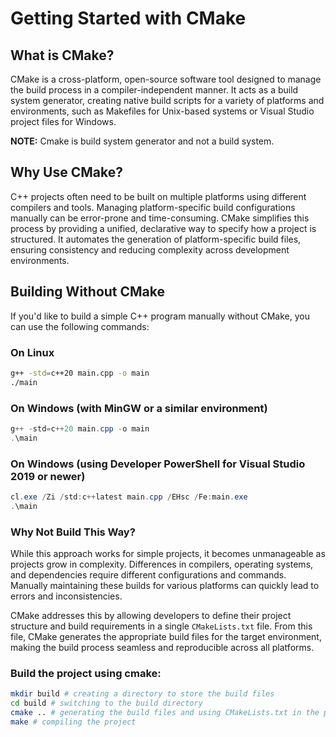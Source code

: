 # Getting Started with CMake

## What is CMake?

CMake is a cross-platform, open-source software tool designed to manage the build process in a compiler-independent manner. It acts as a build system generator, creating native build scripts for a variety of platforms and environments, such as Makefiles for Unix-based systems or Visual Studio project files for Windows.

**NOTE:** Cmake is build system generator and not a build system.

## Why Use CMake?

C++ projects often need to be built on multiple platforms using different compilers and tools. Managing platform-specific build configurations manually can be error-prone and time-consuming. CMake simplifies this process by providing a unified, declarative way to specify how a project is structured. It automates the generation of platform-specific build files, ensuring consistency and reducing complexity across development environments.

## Building Without CMake

If you'd like to build a simple C++ program manually without CMake, you can use the following commands:

### On Linux
```bash
g++ -std=c++20 main.cpp -o main
./main
```

### On Windows (with MinGW or a similar environment)
```powershell
g++ -std=c++20 main.cpp -o main
.\main
```

### On Windows (using Developer PowerShell for Visual Studio 2019 or newer)
```powershell
cl.exe /Zi /std:c++latest main.cpp /EHsc /Fe:main.exe
.\main
```

### Why Not Build This Way?

While this approach works for simple projects, it becomes unmanageable as projects grow in complexity. Differences in compilers, operating systems, and dependencies require different configurations and commands. Manually maintaining these builds for various platforms can quickly lead to errors and inconsistencies.

CMake addresses this by allowing developers to define their project structure and build requirements in a single `CMakeLists.txt` file. From this file, CMake generates the appropriate build files for the target environment, making the build process seamless and reproducible across all platforms.

### Build the project using cmake:
```bash
mkdir build # creating a directory to store the build files
cd build # switching to the build directory
cmake .. # generating the build files and using CMakeLists.txt in the parent directory
make # compiling the project
```
